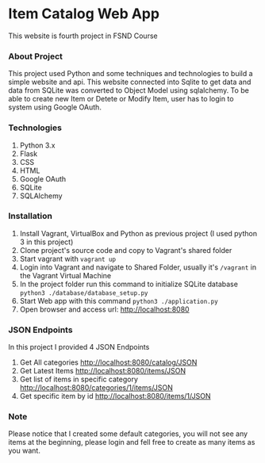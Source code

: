 # Item Catalog Web App

This website is fourth project in FSND Course

### About Project

This project used Python and some techniques and technologies to build a simple website and api. This website connected into Sqlite to get data and data from SQLite was converted to Object Model using sqlalchemy. To be able to create new Item or Detete or Modify Item, user has to login to system using Google OAuth.

### Technologies
1. Python 3.x
2. Flask
3. CSS
4. HTML
5. Google OAuth
6. SQLite
7. SQLAlchemy

### Installation
1. Install Vagrant, VirtualBox and Python as previous project (I used python 3 in this project)
2. Clone project's source code and copy to Vagrant's shared folder
3. Start vagrant with `vagrant up`
4. Login into Vagrant and navigate to Shared Folder, usually it's `/vagrant` in the Vagrant Virtual Machine
5. In the project folder run this command to initialize SQLite database `python3 ./database/database_setup.py`
6. Start Web app with this command `python3 ./application.py`
7. Open browser and access url: [http://localhost:8080](http://localhost:8080)

### JSON Endpoints
In this project I provided 4 JSON Endpoints
1. Get All categories 
[http://localhost:8080/catalog/JSON](http://localhost:8080/catalog/JSON)
2. Get Latest Items
[http://localhost:8080/items/JSON](http://localhost:8080/items/JSON)
3. Get list of items in specific category
[http://localhost:8080/categories/1/items/JSON](http://localhost:8080/categories/1/items/JSON)
4. Get specific item by id
[http://localhost:8080/items/1/JSON](http://localhost:8080/items/1/JSON)

### Note
Please notice that I created some default categories, you will not see any items at the beginning, please login and fell free to create as many items as you want.

